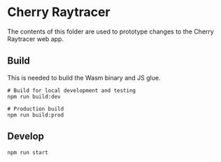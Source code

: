 # Cherry Raytracer

The contents of this folder are used to prototype changes to the Cherry Raytracer web app.

## Build

This is needed to build the Wasm binary and JS glue.

```console
# Build for local development and testing
npm run build:dev

# Production build
npm run build:prod
```

## Develop

```console
npm run start
```
